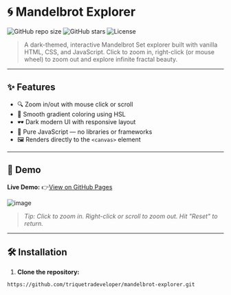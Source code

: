 # 🌀 Mandelbrot Explorer

![GitHub repo size](https://img.shields.io/github/repo-size/your-username/mandelbrot-explorer)
![GitHub stars](https://img.shields.io/github/stars/your-username/mandelbrot-explorer?style=social)
![License](https://img.shields.io/github/license/your-username/mandelbrot-explorer)

> A dark-themed, interactive Mandelbrot Set explorer built with vanilla HTML, CSS, and JavaScript. Click to zoom in, right-click (or mouse wheel) to zoom out and explore infinite fractal beauty.

---

## ✨ Features

- 🔍 Zoom in/out with mouse click or scroll
- 🎨 Smooth gradient coloring using HSL
- 🕶️ Dark modern UI with responsive layout
- 🧠 Pure JavaScript — no libraries or frameworks
- 🖼️ Renders directly to the `<canvas>` element

---

## 🚀 Demo

**Live Demo:** 👉[View on GitHub Pages](https://kaleidoscopic-trifle-7de866.netlify.app/)

![image](https://github.com/user-attachments/assets/89949d77-e282-44c3-a8b4-cad657910744)


> _Tip: Click to zoom in. Right-click or scroll to zoom out. Hit "Reset" to return._

---

## 🛠️ Installation

1. **Clone the repository:**

```bash
https://github.com/triquetradeveloper/mandelbrot-explorer.git
